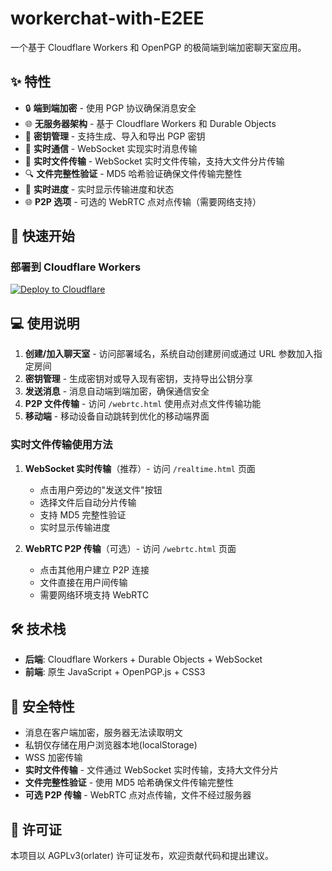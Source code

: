 # workerchat-with-E2EE

一个基于 Cloudflare Workers 和 OpenPGP 的极简端到端加密聊天室应用。

## ✨ 特性

- 🔒 **端到端加密** - 使用 PGP 协议确保消息安全
- 🌐 **无服务器架构** - 基于 Cloudflare Workers 和 Durable Objects
- 🔑 **密钥管理** - 支持生成、导入和导出 PGP 密钥
- 💬 **实时通信** - WebSocket 实现实时消息传输
- 📁 **实时文件传输** - WebSocket 实时文件传输，支持大文件分片传输
- 🔍 **文件完整性验证** - MD5 哈希验证确保文件传输完整性
- 🚀 **实时进度** - 实时显示传输进度和状态
- 🌐 **P2P 选项** - 可选的 WebRTC 点对点传输（需要网络支持）

## 🚀 快速开始

### 部署到 Cloudflare Workers
[![Deploy to Cloudflare](https://deploy.workers.cloudflare.com/button)](https://deploy.workers.cloudflare.com/?url=https://github.com/gxxk-dev/workerchat-with-E2EE.git)

## 💻 使用说明

1. **创建/加入聊天室** - 访问部署域名，系统自动创建房间或通过 URL 参数加入指定房间
2. **密钥管理** - 生成密钥对或导入现有密钥，支持导出公钥分享
3. **发送消息** - 消息自动端到端加密，确保通信安全
4. **P2P 文件传输** - 访问 `/webrtc.html` 使用点对点文件传输功能
5. **移动端** - 移动设备自动跳转到优化的移动端界面

### 实时文件传输使用方法
1. **WebSocket 实时传输**（推荐）- 访问 `/realtime.html` 页面
   - 点击用户旁边的"发送文件"按钮
   - 选择文件后自动分片传输
   - 支持 MD5 完整性验证
   - 实时显示传输进度

2. **WebRTC P2P 传输**（可选）- 访问 `/webrtc.html` 页面
   - 点击其他用户建立 P2P 连接
   - 文件直接在用户间传输
   - 需要网络环境支持 WebRTC

## 🛠️ 技术栈

- **后端**: Cloudflare Workers + Durable Objects + WebSocket
- **前端**: 原生 JavaScript + OpenPGP.js + CSS3

## 🔐 安全特性

- 消息在客户端加密，服务器无法读取明文
- 私钥仅存储在用户浏览器本地(localStorage)
- WSS 加密传输
- **实时文件传输** - 文件通过 WebSocket 实时传输，支持大文件分片
- **文件完整性验证** - 使用 MD5 哈希确保文件传输完整性
- **可选 P2P 传输** - WebRTC 点对点传输，文件不经过服务器

## 📄 许可证

本项目以 AGPLv3(orlater) 许可证发布，欢迎贡献代码和提出建议。